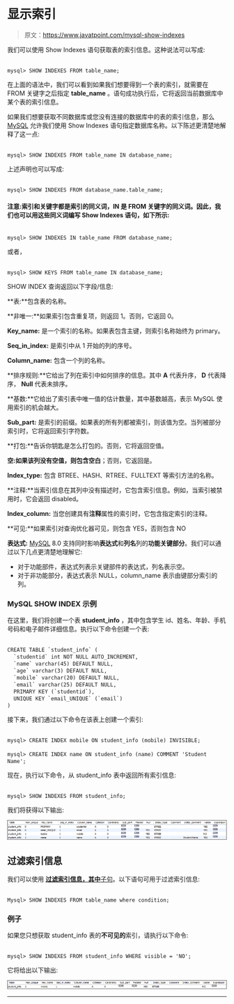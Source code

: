 # 显示索引

> 原文：<https://www.javatpoint.com/mysql-show-indexes>

我们可以使用 Show Indexes 语句获取表的索引信息。这种说法可以写成:

```

mysql> SHOW INDEXES FROM table_name;

```

在上面的语法中，我们可以看到如果我们想要得到一个表的索引，就需要在 FROM 关键字之后指定 **table_name** 。语句成功执行后，它将返回当前数据库中某个表的索引信息。

如果我们想要获取不同数据库或您没有连接的数据库中的表的索引信息，那么 [MySQL](https://www.javatpoint.com/mysql-tutorial) 允许我们使用 Show Indexes 语句指定数据库名称。以下陈述更清楚地解释了这一点:

```

mysql> SHOW INDEXES FROM table_name IN database_name;

```

上述声明也可以写成:

```

mysql> SHOW INDEXES FROM database_name.table_name;

```

#### 注意:索引和关键字都是索引的同义词，IN 是 FROM 关键字的同义词。因此，我们也可以用这些同义词编写 Show Indexes 语句，如下所示:

```

mysql> SHOW INDEXES IN table_name FROM database_name;

```

或者，

```

mysql> SHOW KEYS FROM table_name IN database_name;

```

SHOW INDEX 查询返回以下字段/信息:

**表:**包含表的名称。

**非唯一:**如果索引包含重复项，则返回 1。否则，它返回 0。

**Key_name:** 是一个索引的名称。如果表包含主键，则索引名称始终为 primary。

**Seq_in_index:** 是索引中从 1 开始的列的序号。

**Column_name:** 包含一个列的名称。

**排序规则:**它给出了列在索引中如何排序的信息。其中 **A** 代表升序， **D** 代表降序， **Null** 代表未排序。

**基数:**它给出了索引表中唯一值的估计数量，其中基数越高，表示 MySQL 使用索引的机会越大。

**Sub_part:** 是索引的前缀。如果表的所有列都被索引，则该值为空。当列被部分索引时，它将返回索引字符数。

**打包:**告诉你钥匙是怎么打包的。否则，它将返回空值。

**空:**如果该列没有空值，则包含**空白**；否则，它返回是。

**Index_type:** 包含 BTREE、HASH、RTREE、FULLTEXT 等索引方法的名称。

**注释:**当索引信息在其列中没有描述时，它包含索引信息。例如，当索引被禁用时，它会返回 disabled。

**Index_column:** 当您创建具有**注释**属性的索引时，它包含指定索引的注释。

**可见:**如果索引对查询优化器可见，则包含 YES，否则包含 NO

**表达式:** [MySQL](https://www.javatpoint.com/mysql-tutorial) 8.0 支持同时影响**表达式**和**列名**列的**功能关键部分**。我们可以通过以下几点更清楚地理解它:

*   对于功能部件，表达式列表示关键部件的表达式，列名表示空。
*   对于非功能部分，表达式表示 NULL，column_name 表示由键部分索引的列。

### MySQL SHOW INDEX 示例

在这里，我们将创建一个表 **student_info** ，其中包含学生 id、姓名、年龄、手机号码和电子邮件详细信息。执行以下命令创建一个表:

```

CREATE TABLE `student_info` (
  `studentid` int NOT NULL AUTO_INCREMENT,
  `name` varchar(45) DEFAULT NULL,
  `age` varchar(3) DEFAULT NULL,
  `mobile` varchar(20) DEFAULT NULL,
  `email` varchar(25) DEFAULT NULL,
  PRIMARY KEY (`studentid`),
  UNIQUE KEY `email_UNIQUE` (`email`)
)

```

接下来，我们通过以下命令在该表上创建一个索引:

```

mysql> CREATE INDEX mobile ON student_info (mobile) INVISIBLE;

mysql> CREATE INDEX name ON student_info (name) COMMENT 'Student Name';

```

现在，执行以下命令，从 student_info 表中返回所有索引信息:

```

mysql> SHOW INDEXES FROM student_info;

```

我们将获得以下输出:

![MySQL Show Indexes](img/ef702ecede966b57a66eec27d044c9ca.png)

## 过滤索引信息

我们可以使用 [**过滤索引信息，其中**子句](https://www.javatpoint.com/mysql-where)。以下语句可用于过滤索引信息:

```

Mysql> SHOW INDEXES FROM table_name where condition;

```

### 例子

如果您只想获取 student_info 表的**不可见的**索引，请执行以下命令:

```

mysql> SHOW INDEXES FROM student_info WHERE visible = 'NO';

```

它将给出以下输出:

![MySQL Show Indexes](img/e7c42a397a894a57303310475885edae.png)

* * *